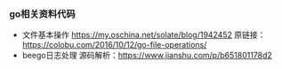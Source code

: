 ### go相关资料代码
- 文件基本操作
https://my.oschina.net/solate/blog/1942452
原链接：https://colobu.com/2016/10/12/go-file-operations/
- beego日志处理
源码解析：https://www.jianshu.com/p/b651801178d2